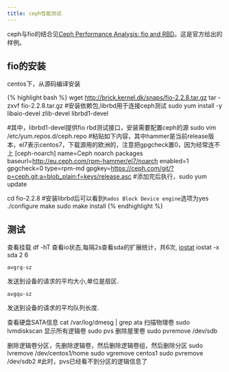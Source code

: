 ```yaml
---
title: ceph性能测试
---
```


ceph与fio的结合见[Ceph Performance Analysis: fio and RBD](https://telekomcloud.github.io/ceph/2014/02/26/ceph-performance-analysis_fio_rbd.html)。这是官方给出的样例。

fio的安装
---
centos下，从源码编译安装

{% highlight bash %}
wget http://brick.kernel.dk/snaps/fio-2.2.8.tar.gz
tar -zxvf fio-2.2.8.tar.gz
#安装依赖包,librbd用于连接ceph测试
sudo yum install -y libaio-devel zlib-devel librbd1-devel

#其中，librbd1-devel提供fio rbd测试接口，安装需要配置ceph的源
sudo vim /etc/yum.repos.d/ceph.repo
#粘贴如下内容，其中hammer是当前release版本，el7表示centos7，下载源用的欧洲的，注意把gpgcheck置0，因为经常连不上
[ceph-noarch]
name=Ceph noarch packages
baseurl=http://eu.ceph.com/rpm-hammer/el7/noarch
enabled=1
gpgcheck=0
type=rpm-md
gpgkey=https://ceph.com/git/?p=ceph.git;a=blob_plain;f=keys/release.asc
#添加完后执行，sudo yum update

cd fio-2.2.8
#安装librbd后可以看到`Rados Block Device engine`选项为yes
./configure
make
sudo make install
{% endhighlight %}


测试
---

查看挂载
df -hT
查看io状态,每隔2s查看sda的扩展统计，共6次,
[iostat](http://blog.csdn.net/zhangjay/article/details/6656771)
iostat -x sda 2 6

    avgrq-sz
  发送到设备的请求的平均大小,单位是扇区.

    avgqu-sz
  发送到设备的请求的平均队列长度.


查看硬盘SATA信息
cat /var/log/dmesg | grep ata
扫描物理卷
sudo lvmdiskscan
显示所有逻辑卷
sudo pvs
删除屋里卷
sudo pvremove /dev/sdb

删除逻辑卷分区，先删除逻辑卷，然后删除逻辑卷组，然后删除分区
sudo lvremove /dev/centos1/home
sudo vgremove centos1
sudo pvremove /dev/sdb2
#此时，pvs已经看不到分区的逻辑信息了

